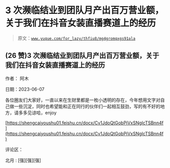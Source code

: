 # 3 次濒临结业到团队月产出百万营业额，关于我们在抖音女装直播赛道上的经历

> 原文：[`www.yuque.com/for_lazy/thfiu8/mg4gromqxgs91ala`](https://www.yuque.com/for_lazy/thfiu8/mg4gromqxgs91ala)



## (26 赞)3 次濒临结业到团队月产出百万营业额，关于我们在抖音女装直播赛道上的经历 

作者： 阿木 

日期：2023-06-07 

各位圈友们大家好，一直以来在生财里都是一枚小透明的存在，今年想用文字对自己做一些沉淀，同时也希望能和正在同行的伙伴们一起相互鼓劲，写的有不好的地方，请多多见谅哈，enjoy 

[https://shengcaiyoushu01.feishu.cn/docx/Cv1JdoQtGobPiVxSNglcTSBnn4f](https://shengcaiyoushu01.feishu.cn/docx/Cv1JdoQtGobPiVxSNglcTSBnn4f) 

评论区： 

北月 : [强][强][强]